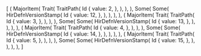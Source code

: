 [
    (
        MajorItem(
            Trait(
                TraitPath(
                    Id {
                        value: 2,
                    },
                ),
            ),
        ),
        Some(
            Some(
                HirDefnVersionStamp(
                    Id {
                        value: 12,
                    },
                ),
            ),
        ),
    ),
    (
        MajorItem(
            Trait(
                TraitPath(
                    Id {
                        value: 3,
                    },
                ),
            ),
        ),
        Some(
            Some(
                HirDefnVersionStamp(
                    Id {
                        value: 13,
                    },
                ),
            ),
        ),
    ),
    (
        MajorItem(
            Trait(
                TraitPath(
                    Id {
                        value: 4,
                    },
                ),
            ),
        ),
        Some(
            Some(
                HirDefnVersionStamp(
                    Id {
                        value: 14,
                    },
                ),
            ),
        ),
    ),
    (
        MajorItem(
            Trait(
                TraitPath(
                    Id {
                        value: 5,
                    },
                ),
            ),
        ),
        Some(
            Some(
                HirDefnVersionStamp(
                    Id {
                        value: 15,
                    },
                ),
            ),
        ),
    ),
]